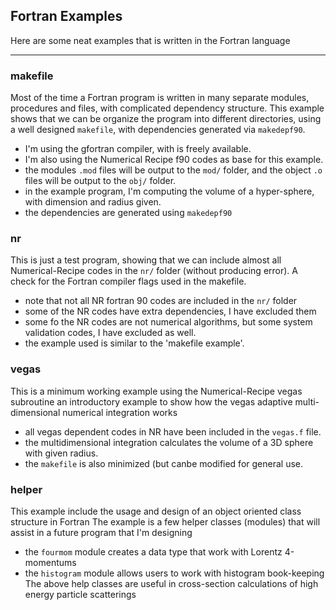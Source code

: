 ## Fortran Examples

Here are some neat examples that is written in the Fortran language

---

### makefile

Most of the time a Fortran program is written in many separate modules, procedures and files, with complicated
dependency structure.
This example shows that we can be organize the program into different directories, using a well designed `makefile`, with
dependencies generated via `makedepf90`.

- I'm using the gfortran compiler, with is freely available.
- I'm also using the Numerical Recipe f90 codes as base for this example.
- the modules `.mod` files will be output to the `mod/` folder, and the object `.o` files will be output to the `obj/` folder.
- in the example program, I'm computing the volume of a hyper-sphere, with dimension and radius given.
- the dependencies are generated using `makedepf90`

### nr

This is just a test program, showing that we can include almost all Numerical-Recipe codes in the `nr/` folder (without producing
error).
A check for the Fortran compiler flags used in the makefile.
- note that not all NR fortran 90 codes are included in the `nr/` folder
- some of the NR codes have extra dependencies, I have excluded them
- some fo the NR codes are not numerical algorithms, but some system validation codes, I have excluded as well.
- the example used is similar to the 'makefile example'.

### vegas

This is a minimum working example using the Numerical-Recipe vegas subroutine
an introductory example to show how the vegas adaptive multi-dimensional numerical integration works
- all vegas dependent codes in NR have been included in the `vegas.f` file.
- the multidimensional integration calculates the volume of a 3D sphere with given radius.
- the `makefile` is also minimized (but canbe modified for general use.

### helper

This example include the usage and design of an object oriented class structure in Fortran
The example is a few helper classes (modules) that will assist in a future program that I'm designing
- the `fourmom` module creates a data type that work with Lorentz 4-momentums
- the `histogram` module allows users to work with histogram book-keeping
The above help classes are useful in cross-section calculations of high energy particle scatterings

